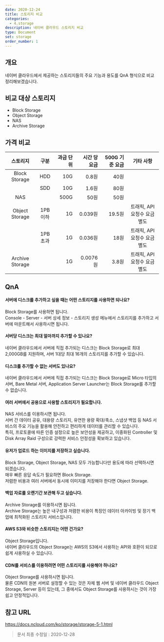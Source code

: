 ```yaml
---
date: 2020-12-24
title: 스토리지 비교
categories:
  - 4.storage
description: 네이버 클라우드 스토리지 비교
type: Document
set: storage
order_number: 1
---
```


## 개요
네이버 클라우드에서 제공하는 스토리지들의 주요 기능과 용도를 QnA 형식으로 비교 정리해보겠습니다.

## 비교 대상 스토리지
- Block Storage
- Object Storage
- NAS
- Archive Storage

## 가격 비교

| 스토리지 | 구분 | 과금 단위 | 시간 당 요금 | 500G 기준 요금 | 기타 사항|
| :----: | :----: | -----: | ----: | -----: | :----: |
| Block Storage | HDD | 10G | 0.8원 | 40원 | |
|  | SDD | 10G | 1.6원 | 80원 | |
| NAS | | 500G | 50원 | 50원 | |
| Object Storage | 1PB 이하 | 1G | 0.039원 | 19.5원 | 트래픽, API요청수 요금 별도 |
|  | 1PB 초과 | 1G | 0.036원 | 18원 | 트래픽, API요청수 요금 별도 |
| Archive Storage |  | 1G | 0.0076원 | 3.8원 | 트래픽, API요청수 요금 별도 |


## QnA
#### 서버에 디스크를 추가하고 싶을 때는 어떤 스토리지를 사용하면 되나요?
Block Storage를 사용하면 됩니다.  
Console - Server - 서버 상세 정보 - 스토리지 생성 메뉴에서 스토리지를 추가하고 서버에 마운트해서 사용하시면 됩니다.  

#### 서버당 디스크는 최대 얼마까지 추가할 수 있나요?
네이버 클라우드에서 서버에 직접 추가되는 디스크는 Block Storage로 최대 2,000GB를 지원하며, 서버 1대당 최대 16개의 스토리지를 추가할 수 있습니다.

#### 디스크를 추가할 수 없는 서버도 있나요?
네이버 클라우드에서 서버에 직접 추가되는 디스크는 Block Storage로 Micro 타입의 서버, Bare Metal 서버, Application Server Launcher는 Block Storage를 추가할 수 없습니다.


#### 여러 서버에서 공용으로 사용할 스토리지가 필요합니다.
NAS 서비스를 이용하시면 됩니다.  
서버 간 데이터 공유, 대용량 스토리지, 유연한 용량 확대/축소, 스냅샷 백업 등 NAS 서비스의 주요 기능을 활용해 안전하고 편리하게 데이터를 관리할 수 있습니다.  
특히, 프로토콜에 따른 인증 설정으로 높은 보안성을 제공하고, 이중화된 Controller 및 Disk Array Raid 구성으로 강력한 서비스 안정성을 확보하고 있습니다.

#### 유저가 업로드 하는 이미지를 저장하고 싶습니다.
Block Storage, Object Storage, NAS 모두 가능합니다만 용도에 따라 선택하시면 되겠습니다.  
매우 빠른 응답 속도가 필요하면 Block Storage.  
저렴한 비용과 여러 서버에서 동시에 이미지를 저장해야 한다면 Object Storage.  

#### 백업 자료를 오랜기간 보관해 두고 싶습니다.
Archive Storage를 이용하시면 됩니다.  
Archive Storage는 높은 내구성과 저렴한 비용이 특징인 데이터 아카이빙 및 장기 백업에 최적화된 스토리지 서비스입니다.

#### AWS S3와 비슷한 스토리지는 어떤 건가요?
Object Storage입니다.  
네이버 클라우드의 Object Storage는 AWS의 S3에서 사용하는 API와 호환이 되므로 쉽게 사용하실 수 있습니다.

#### CDN를 서비스를 이용하려면 어떤 스토리지를 사용해야 하나요?
Object Storage를 사용하시면 됩니다.  
물론 CDN의 원본 서버로 설정할 수 있는 것은 자체 웹 서버 및 네이버 클라우드 Object Storage, Server 등이 있는데, 그 중에서도 Object Storage를 사용하시는 것이 가장 쉽고 안정적입니다.


## 참고 URL
<a href="https://docs.ncloud.com/ko/storage/storage-5-1.html" target="_blank" style="word-break:break-all;">https://docs.ncloud.com/ko/storage/storage-5-1.html</a>


> 문서 최종 수정일 : 2020-12-28
